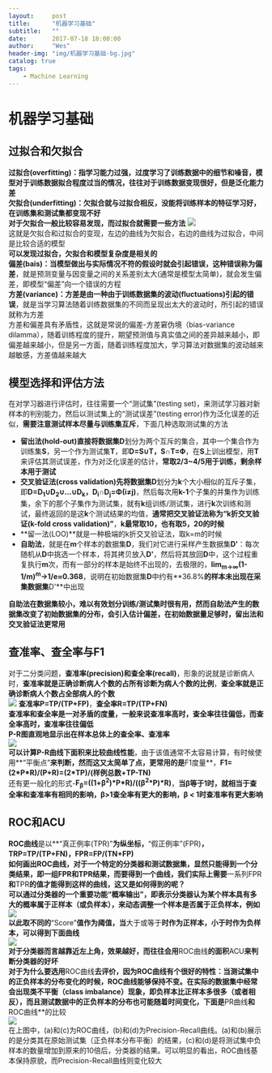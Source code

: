 ```yaml
---
layout:     post
title:      "机器学习基础"
subtitle:   ""
date:       2017-07-18 18:00:00
author:     "Wes"
header-img: "img/机器学习基础-bg.jpg"
catalog: true
tags:
    - Machine Learning
---
```

# 机器学习基础

## 过拟合和欠拟合

**过拟合(overfitting)：指学习能力过强，过度学习了训练数据中的细节和噪音，模型对于训练数据拟合程度过当的情况，往往对于训练数据变现很好，但是泛化能力差**  
**欠拟合(underfitting)：欠拟合就与过拟合相反，没能将训练样本的特征学习好，在训练集和测试集都变现不好**  
**对于欠拟合一般比较容易发现，而过拟合就需要一些方法**
![](https://aswz.github.io/assets/img/机器学习基础/欠拟合和过拟合.png)  
这就是欠拟合和过拟合的变现，左边的曲线为欠拟合，右边的曲线为过拟合，中间是比较合适的模型  
**可以发现过拟合，欠拟合和模型复杂度是相关的**  
**偏差(bais)：当模型做出与实际情况不符的假设时就会引起错误，这种错误称为偏差**，就是预测变量与因变量之间的关系差别太大(通常是模型太简单)，就会发生偏差，即模型“偏差”向一个错误的方程  
**方差(variance)：方差是由一种由于训练数据集的波动(fluctuations)引起的错误**，就是当学习算法随着训练数据集的不同而呈现出太大的波动时，所引起的错误就称为方差  
方差和偏差具有矛盾性，这就是常说的偏差-方差窘伪境（bias-variance dilamma），随着训练程度的提升，期望预测值与真实值之间的差异越来越小，即偏差越来越小，但是另一方面，随着训练程度加大，学习算法对数据集的波动越来越敏感，方差值越来越大  

## 模型选择和评估方法

在对学习器进行评估时，往往需要一个“测试集”(testing set)，来测试学习器对新样本的判别能力，然后以测试集上的“测试误差”(testing error)作为泛化误差的近似，**需要注意测试样本尽量与训练集互斥**，下面几种选取测试集的方法  

- **留出法(hold-out)**直接将数据集**D**划分为两个互斥的集合，其中一个集合作为训练集**S**，另一个作为测试集**T**，即**D=S∪T，S∩T=Ф**，在**S**上训出模型，用**T**来评估其测试误差，作为对泛化误差的估计，**常取2/3~4/5用于训练，剩余样本用于测试**  
- **交叉验证法(cross validation)**先将数据集**D**划分为**k**个大小相似的互斥子集，即**D=D<sub>1</sub>∪D<sub>2</sub>∪...∪D<sub>k</sub>，D<sub>i</sub>∩D<sub>j</sub>=Φ(i≠j)**，然后每次用**k-1**个子集的并集作为训练集，余下的那个子集作为测试集，就有**k**组训练/测试集，进行**k**次训练和测试，最终返回的是这**k**个测试结果的均值，**通常把交叉验证法称为“k折交叉验证(k-fold cross validation)”**，**k最常取10，也有取5，20的时候**  
- **留一法(LOO)**就是一种极端的k折交叉验证法，取k=m的时候  
- **自助法**，就是在**m**个样本的数据集**D**，我们对它进行采样产生数据集**D'**：每次随机从**D**中挑选一个样本，将其拷贝放入**D'**，然后将其放回**D**中，这个过程重复执行**m**次，而有一部分的样本是始终不出现的，去极限的，**lim<sub>m->∞</sub>(1-1/m)<sup>m</sup>->1/e≈0.368**，说明在初始数据集**D**中约有**36.8%**的样本未出现在采集数据集**D'**中出现  

**自助法在数据集较小，难以有效划分训练/测试集时很有用，然而自助法产生的数据集改变了初始数据集的分布，会引入估计偏差，在初始数据量足够时，留出法和交叉验证法更常用**  

## 查准率、查全率与F1

对于二分类问题，**查准率(precision)和查全率(recall)**，形象的说就是诊断病人时，**查准率就是正确诊断病人个数的占所有诊断为病人个数的比例**，**查全率就是正确诊断病人个数占全部病人的个数**  
![](https://aswz.github.io/assets/img/机器学习基础/分类结果混淆矩阵.jpg)
**查准率P=TP/(TP+FP)**，**查全率R=TP/(TP+FN)**  
**查准率和查全率是一对矛盾的度量，一般来说查准率高时，查全率往往偏低，而查全率高时，查准率往往偏低**  
**P-R图直观地显示出在样本总体上的查全率、查准率**  
![](https://aswz.github.io/assets/img/机器学习基础/P-R曲线.png)  
**可以计算P-R曲线下面积来比较曲线性能**，由于该值通常不太容易计算，有时候使用**“平衡点”**来判断，然而这又太简单了点，更常用的是**F1度量**，**F1=(2\*P\*R)/(P+R)=(2\*TP)/(样例总数+TP-TN)**  
还有更一般化的形式-**F<sub>β</sub>=((1+β<sup>2</sup>)\*P\*R)/((β<sup>2</sup>\*P)\*R)**，**当β等于1时，就相当于查全率和查准率有相同的影响，β>1查全率有更大的影响，β < 1时查准率有更大影响**  

## ROC和ACU

**ROC曲线**是以**“真正例率(TPR)”**为纵坐标，**“假正例率”(FPR)**，**TRP=TP/(TP+FN)**，**FPR=FP/(TN+FP)**  
**如何画出ROC曲线**，对于一个特定的分类器和测试数据集，显然只能得到一个分类结果，即一组FPR和TPR结果，而要得到一个曲线，我们实际上需要**一系列FPR**和**TPR**的值才能得到这样的曲线，这又是如何得到的呢？  
可以通过分类器的一个重要功能“概率输出”，即表示分类器认为某个样本具有多大的概率属于正样本（或负样本），来动态调整一个样本是否属于正负样本，例如  
![](https://aswz.github.io/assets/img/机器学习基础/ROC曲线绘制前阈值.png)  
以此取不同的**“Score”**值作为阈值，当**大于或等于**时作为正样本，**小于**时作为负样本，可以得到下面曲线  
![](https://aswz.github.io/assets/img/机器学习基础/ROC曲线样例.png)  
对于分类器而言越靠近左上角，效果越好，而往往会用**ROC曲线**的面积**ACU**来判断分类器的好坏  
对于为什么要选用**ROC曲线**去评价，因为ROC曲线有个很好的特性：当测试集中的正负样本的分布变化的时候，ROC曲线能够保持不变。在实际的数据集中经常会出现类不平衡（class imbalance）现象，即负样本比正样本多很多（或者相反），而且测试数据中的正负样本的分布也可能随着时间变化，下面是**PR曲线**和**ROC曲线**的比较  
![](https://aswz.github.io/assets/img/机器学习基础/ROC优势.jpg)  
在上图中，(a)和(c)为ROC曲线，(b)和(d)为Precision-Recall曲线。(a)和(b)展示的是分类其在原始测试集（正负样本分布平衡）的结果，(c)和(d)是将测试集中负样本的数量增加到原来的10倍后，分类器的结果。可以明显的看出，ROC曲线基本保持原貌，而Precision-Recall曲线则变化较大  